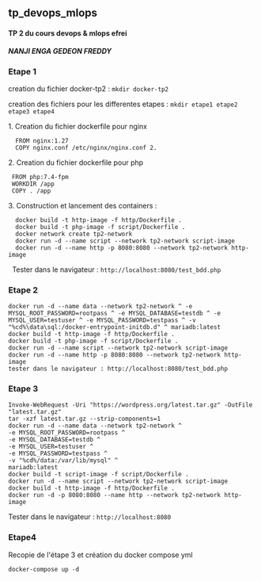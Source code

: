 ## tp\_devops\_mlops

#### TP 2 du cours devops &amp; mlops efrei
_**NANJI ENGA GEDEON FREDDY**_

### Etape 1

creation du fichier docker-tp2 : `mkdir docker-tp2`

creation des fichiers pour les differentes etapes : `mkdir etape1 etape2 etape3 etape4`

1\. Creation du fichier dockerfile pour nginx

```plaintext
  FROM nginx:1.27
  COPY nginx.conf /etc/nginx/nginx.conf 2.
```

2\. Creation du fichier dockerfile pour php

```plaintext
 FROM php:7.4-fpm
 WORKDIR /app
 COPY . /app
```

3\. Construction et lancement des containers :

```plaintext
  docker build -t http-image -f http/Dockerfile .
  docker build -t php-image -f script/Dockerfile .
  docker network create tp2-network
  docker run -d --name script --network tp2-network script-image
  docker run -d --name http -p 8080:8080 --network tp2-network http-image
```

  Tester dans le navigateur : `http://localhost:8080/test_bdd.php`

### Etape 2

```plaintext
docker run -d --name data --network tp2-network ^ -e MYSQL_ROOT_PASSWORD=rootpass ^ -e MYSQL_DATABASE=testdb ^ -e MYSQL_USER=testuser ^ -e MYSQL_PASSWORD=testpass ^ -v "%cd%\data\sql:/docker-entrypoint-initdb.d" ^ mariadb:latest
docker build -t http-image -f http/Dockerfile .
docker build -t php-image -f script/Dockerfile .
docker run -d --name script --network tp2-network script-image
docker run -d --name http -p 8080:8080 --network tp2-network http-image
tester dans le navigateur : http://localhost:8080/test_bdd.php
```

### Etape 3

```plaintext
Invoke-WebRequest -Uri "https://wordpress.org/latest.tar.gz" -OutFile "latest.tar.gz"
tar -xzf latest.tar.gz --strip-components=1
docker run -d --name data --network tp2-network ^
-e MYSQL_ROOT_PASSWORD=rootpass ^
-e MYSQL_DATABASE=testdb ^
-e MYSQL_USER=testuser ^
-e MYSQL_PASSWORD=testpass ^
-v "%cd%/data:/var/lib/mysql" ^
mariadb:latest
docker build -t script-image -f script/Dockerfile .
docker run -d --name script --network tp2-network script-image
docker build -t http-image -f http/Dockerfile .
docker run -d -p 8080:8080 --name http --network tp2-network http-image
```

Tester dans le navigateur : `http://localhost:8080`

### Etape4

Recopie de l'étape 3 et création du docker compose yml

```plaintext
docker-compose up -d
```
